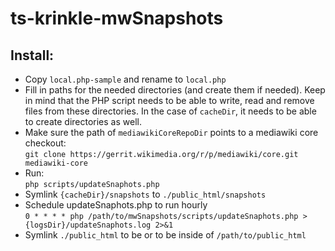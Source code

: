 ts-krinkle-mwSnapshots
======================

## Install:
* Copy `local.php-sample` and rename to `local.php`
* Fill in paths for the needed directories (and create them if needed). Keep in mind that the PHP script
  needs to be able to write, read and remove files from these directories.
  In the case of `cacheDir`, it needs to be able to create directories as well.
* Make sure the path of `mediawikiCoreRepoDir` points to a mediawiki core checkout:<br>
  `git clone https://gerrit.wikimedia.org/r/p/mediawiki/core.git mediawiki-core`
* Run:<br>
  `php scripts/updateSnaphots.php`
* Symlink `{cacheDir}/snapshots` to `./public_html/snapshots`
* Schedule updateSnaphots.php to run hourly<br>
   `0 * * * * php /path/to/mwSnapshots/scripts/updateSnaphots.php > {logsDir}/updateSnaphots.log 2>&1`
* Symlink `./public_html` to be or to be inside of `/path/to/public_html`
